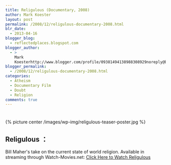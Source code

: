 ```yaml
---
title: Religulous (Documentary, 2008)
author: Mark Koester
layout: post
permalink: /2008/12/religulous-documentary-2008.html
blr_date:
  - 2013-04-16
blogger_blog:
  - reflectedplaces.blogspot.com
blogger_author:
  - >
    Mark
    Koesterhttp://www.blogger.com/profile/09381494138988308929noreply@blogger.com
blogger_permalink:
  - /2008/12/religulous-documentary-2008.html
categories:
  - Atheism
  - Documentary Film
  - Doubt
  - Religion
comments: true
---
```


#

{% picture center /images/wp-img/religulous-teaser-poster.jpg %}

## Religulous ：

Bill Maher's take on the current state of world religion.
Available in streaming through Watch-Movies.net: [Click Here to Watch Religulous](http://www.watch-movies.net/movies/religulous/)
